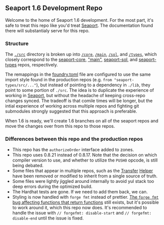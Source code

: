 ## Seaport 1.6 Development Repo

Welcome to the home of Seaport 1.6 development. For the most part, it's safe to treat this repo like you'd treat [Seaport](https://github.com/ProjectOpenSea/seaport). The documentation found there will substantialy serve for this repo.

### Structure

The [`./src`](./src) directory is broken up into [`/core`](./src/core), [`/main`](./src/main), [`/sol`](./src/sol), and [`/types`](./src/types), which closely correspond to the [seaport-core](https://github.com/ProjectOpenSea/seaport-core), ["main"](https://github.com/ProjectOpenSea/seaport), [seaport-sol](https://github.com/ProjectOpenSea/seaport-sol), and [seaport-types](https://github.com/ProjectOpenSea/seaport-types) repos, respectively.

The remappings in the [foundry.toml](./foundry.toml) file are configured to use the same import style found in the production repos (e.g. `from "seaport-types/src/..."`), but instead of pointing to a dependency in `./lib`, they point to some portion of `./src`.  The idea is to duplicate the experience of working in [Seaport](https://github.com/ProjectOpenSea/seaport), but without the headache of keeping cross-repo changes synced. The tradeoff is that comile times will be longer, but the intial experience of working across multiple repos and fighting git submodules strongly suggested that this approach is preferable.

When 1.6 is ready, we'll create 1.6 branches on all of the seaport repos and move the changes over from this repo to those repos.

### Differences between this repo and the production repos

- This repo has the `authorizeOrder` interface added to zones.
- This repo uses 0.8.21 instead of 0.8.17. Note that the decision on which compiler version to use, and whether to utilize the `PUSH0` opcode, is still being debated.
- Some files that appear in multiple repos, such as the [Transfer](https://github.com/ProjectOpenSea/seaport-core/blob/main/src/helpers/TransferHelper.sol) [Helper](https://github.com/ProjectOpenSea/seaport/blob/main/contracts/helpers/TransferHelper.sol) have been removed or modified to inherit from a single source of truth.
- Some files were lightly jiggled around internally to avoid yul stack too deep errors during the optimized build.
- The Hardhat tests are gone. If we need to add them back, we can.
- Styling is now handled with `forge fmt` instead of prettier. [The `forge fmt` bug affecting functions that return functions](https://github.com/foundry-rs/foundry/issues/4080) still exists, but it's possible to work around it, which this repo now does. It's recommended to handle the issue with `// forgefmt: disable-start` and `// forgefmt: disable-end` until the issue is fixed.
